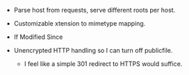 - Parse host from requests, serve different roots per host.

- Customizable xtension to mimetype mapping.

- If Modified Since

- Unencrypted HTTP handling so I can turn off publicfile.
  - I feel like a simple 301 redirect to HTTPS would suffice.
